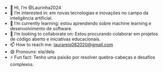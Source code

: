 - 👋 Hi, I’m @Laurinha2024
- 👀 I’m interested in: em novas tecnologias e inovações no campo da inteligência artificial. 
- 🌱 I’m currently learning: estou aprendendo sobre machine learning e desenvolvimento de software.
- 💞️ I’m looking to collaborate on:  Estou procurando colaborar em projetos de código aberto e iniciativas educacionais.
- 📫 How to reach me: laurareis082020@gmail.com 
- 😄 Pronouns: ela/dela 
- ⚡ Fun fact: Tenho uma paixão por resolver quebra-cabeças e desafios complexos.

<!---
Laurinha2024/Laurinha2024 is a ✨ special ✨ repository because its `README.md` (this file) appears on your GitHub profile.
You can click the Preview link to take a look at your changes.
--->
